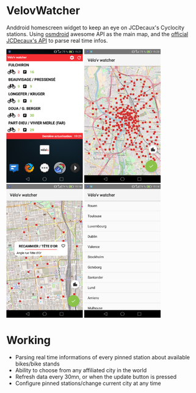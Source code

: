 # VelovWatcher
Anddroid homescreen widget to keep an eye on JCDecaux's Cyclocity stations. Using [osmdroid](https://github.com/osmdroid/osmdroid) awesome API as the main map, and the [official JCDecaux's API](https://developer.jcdecaux.com/#/opendata/vls?page=getstarted) to parse real time infos.


<img src="homescreen.png" height="350" width="200"> <img src="city.png" height="350" width="200"> <img src="station.png" height="350" width="200"> <img src="contracts.png" height="350" width="200"> 

# Working
* Parsing real time informations of every pinned station about available bikes/bike stands
* Ability to choose from any affiliated city in the world
* Refresh data every 30mn, or when the update button is pressed
* Configure pinned stations/change current city at any time
